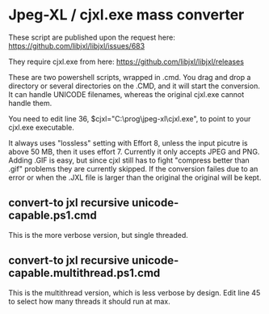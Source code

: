 # Jpeg-XL / cjxl.exe mass converter
These script are published upon the request here: https://github.com/libjxl/libjxl/issues/683

They require cjxl.exe from here: https://github.com/libjxl/libjxl/releases

These are two powershell scripts, wrapped in .cmd. You drag and drop a directory or several directories on the .CMD, and it will start the conversion. It can handle UNICODE filenames, whereas the original cjxl.exe cannot handle them.

You need to edit line 36, $cjxl="C:\prog\jpeg-xl\cjxl.exe", to point to your cjxl.exe executable.

It always uses "lossless" setting with Effort 8, unless the input picutre is above 50 MB, then it uses effort 7. Currently it only accepts JPEG and PNG. Adding .GIF is easy, but since cjxl still has to fight "compress better than .gif" problems they are currently skipped.
If the conversion failes due to an error or when the .JXL file is larger than the original the original will be kept.
## convert-to jxl recursive unicode-capable.ps1.cmd
This is the more verbose version, but single threaded.
## convert-to jxl recursive unicode-capable.multithread.ps1.cmd
This is the multithread version, which is less verbose by design. Edit line 45 to select how many threads it should run at max.
